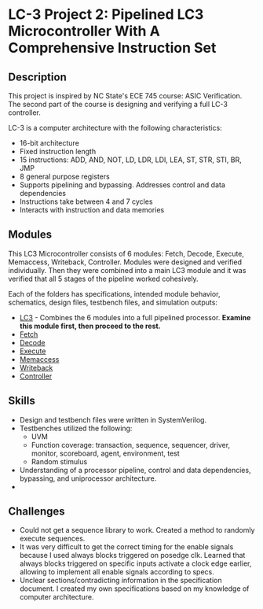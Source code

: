 # LC-3 Project 2: Pipelined LC3 Microcontroller With A Comprehensive Instruction Set

## Description
This project is inspired by NC State's ECE 745 course: ASIC Verification. The second part of the course is designing and verifying a full LC-3 controller.

LC-3 is a computer architecture with the following characteristics:
- 16-bit architecture
- Fixed instruction length
- 15 instructions: ADD, AND, NOT, LD, LDR, LDI, LEA, ST, STR, STI, BR, JMP
- 8 general purpose registers
- Supports pipelining and bypassing. Addresses control and data dependencies
- Instructions take between 4 and 7 cycles
- Interacts with instruction and data memories

## Modules
This LC3 Microcontroller consists of 6 modules: Fetch, Decode, Execute, Memaccess, Writeback, Controller. Modules were designed and verified individually. Then they were combined into a main LC3 module and it was verified that all 5 stages of the pipeline worked cohesively. 

Each of the folders has specifications, intended module behavior, schematics, design files, testbench files, and simulation outputs:
- [LC3](%20%20%20%20%20%20LC3) - Combines the 6 modules into a full pipelined processor. **Examine this module first, then proceed to the rest.**
- [Fetch](%20%20%20%20%20fetch)
- [Decode](%20%20%20%20decode)
- [Execute](%20%20%20execute)
- [Memaccess](%20%20memaccess)
- [Writeback](%20writeback)
- [Controller](controller)
  
## Skills
- Design and testbench files were written in SystemVerilog.
- Testbenches utilized the following:
  - UVM
  - Function coverage: transaction, sequence, sequencer, driver, monitor, scoreboard, agent, environment, test
  - Random stimulus
- Understanding of a processor pipeline, control and data dependencies, bypassing, and uniprocessor architecture.
- 
## Challenges
- Could not get a sequence library to work. Created a method to randomly execute sequences.
- It was very difficult to get the correct timing for the enable signals because I used always blocks triggered on posedge clk. Learned that always blocks triggered on specific inputs activate a clock edge earlier, allowing to implement all enable signals according to specs.
- Unclear sections/contradicting information in the specification document. I created my own specifications based on my knowledge of computer architecture.
